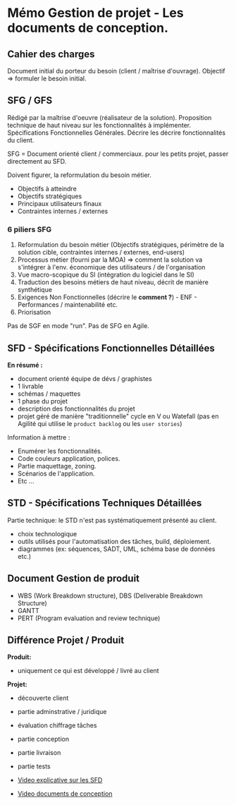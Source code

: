 # Mémo Gestion de projet - Les documents de conception.



## Cahier des charges 
Document initial du porteur du besoin (client / maîtrise d'ouvrage). 
Objectif => formuler le besoin initial.

## SFG / GFS

Rédigé par la maîtrise d'oeuvre (réalisateur de la solution).
Proposition technique de haut niveau sur les fonctionnalités à implémenter.
Spécifications Fonctionnelles Générales.
Décrire les décrire fonctionnalités du client.

SFG = Document orienté client / commerciaux.
pour les petits projet, passer directement au SFD.

Doivent figurer, la reformulation du besoin métier.
* Objectifs à atteindre
* Objectifs stratégiques
* Principaux utilisateurs finaux
* Contraintes internes / externes

### 6 piliers SFG

1) Reformulation du besoin métier (Objectifs stratégiques, périmètre de la solution cible, contraintes internes / externes, end-users)
2) Processus métier (fourni par la MOA) => comment la solution va s'intégrer à l'env. économique des utilisateurs / de l'organisation
3) Vue macro-scopique du SI (intégration du logiciel dans le SI) 
4) Traduction des besoins métiers de haut niveau, décrit de manière synthétique
5) Exigences Non Fonctionnelles (décrire le **comment ?**) - ENF - Performances / maintenabilité etc.
6) Priorisation

Pas de SGF en mode "run".
Pas de SFG en Agile.

## SFD - Spécifications Fonctionnelles Détaillées 

**En résumé :**
- document orienté équipe de dévs / graphistes
- 1 livrable
- schémas / maquettes
- 1 phase du projet
- description des fonctionnalités du projet
- projet géré de manière "traditionnelle" cycle en V ou Watefall (pas en Agilité qui utilise le `product backlog` ou les `user stories`)

Information à mettre : 
- Enumérer les fonctionnalités.
- Code couleurs application, polices.
- Partie maquettage, zoning.
- Scénarios de l'application.
- Etc ...

## STD - Spécifications Techniques Détaillées 

Partie technique: le STD n'est pas systématiquement présenté au client. 
- choix technologique
- outils utilisés pour l'automatisation des tâches, build, déploiement.
- diagrammes (ex: séquences, SADT, UML, schéma base de données etc.)

## Document Gestion de produit 

- WBS (Work Breakdown structure), DBS (Deliverable Breakdown Structure)
- GANTT
- PERT (Program evaluation and review technique)
  
## Différence Projet / Produit 

**Produit:**
* uniquement ce qui est développé / livré au client

**Projet:**
* découverte client
* partie adminstrative / juridique
* évaluation chiffrage tâches
* partie conception
* partie livraison
* partie tests


* [Video explicative sur les SFD](https://www.youtube.com/watch?v=aWPM-JGR0qI&ab_channel=BestOfBusinessAnalyst)
* [Video documents de conception](https://youtu.be/YpTFkXNzkcU) 

